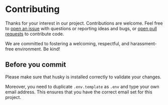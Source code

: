# Contributing

Thanks for your interest in our project. Contributions are welcome. Feel free to [open an issue](https://github.com/db-ui/core/issues/new) with questions or reporting ideas and bugs, or [open pull requests](https://github.com/db-ui/core/compare) to contribute code.

We are committed to fostering a welcoming, respectful, and harassment-free environment. Be kind!

## Before you commit

Please make sure that husky is installed correctly to validate your changes.

Moreover, you need to duplicate `.env.template` as `.env` and type your own email address. This ensures that you have the correct email set for this project.
